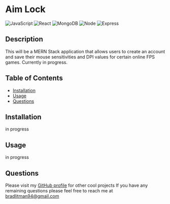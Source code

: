 # Aim Lock
![JavaScript](https://img.shields.io/badge/JavaScript-F7DF1E?style=for-the-badge&logo=javascript&logoColor=black) ![React](https://img.shields.io/badge/React-20232A?style=for-the-badge&logo=react&logoColor=61DAFB) ![MongoDB](https://img.shields.io/badge/MongoDB-4EA94B?style=for-the-badge&logo=mongodb&logoColor=whit) ![Node](https://img.shields.io/badge/Node.js-43853D?style=for-the-badge&logo=node.js&logoColor=white) ![Express](https://img.shields.io/badge/Express.js-404D59?style=for-the-badge)

## Description
This will be a MERN Stack application that allows users to create an account and save their mouse sensitivities and DPI values for certain online FPS games. Currently in progress.

## Table of Contents
* [Installation](#installation)
* [Usage](#usage)
* [Questions](#questions)


## Installation
in progress 

## Usage
in progress


## Questions
Please visit my [GitHub profile](https://github.com/blitman12) for other cool projects
If you have any remaining questions please feel free to reach me at bradlitman94@gmail.com